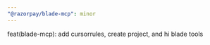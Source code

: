 ```yaml
---
"@razorpay/blade-mcp": minor
---
```


feat(blade-mcp): add cursorrules, create project, and hi blade tools
